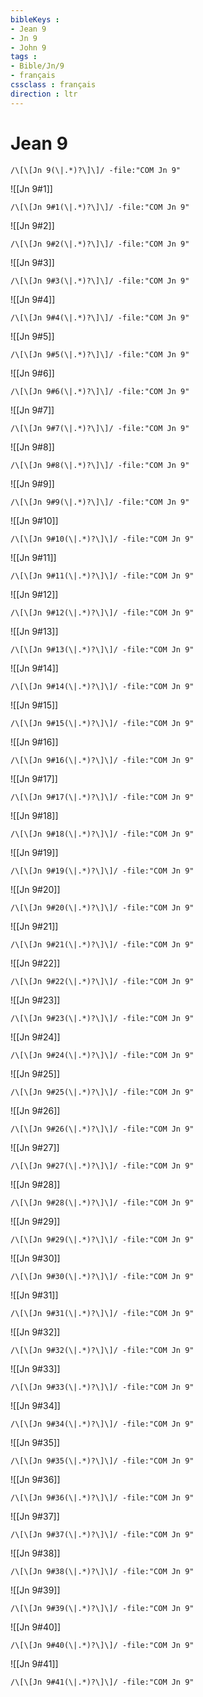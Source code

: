 ```yaml
---
bibleKeys : 
- Jean 9
- Jn 9
- John 9
tags : 
- Bible/Jn/9
- français
cssclass : français
direction : ltr
---
```


# Jean 9

```query
/\[\[Jn 9(\|.*)?\]\]/ -file:"COM Jn 9"
```



![[Jn 9#1]]

```query
/\[\[Jn 9#1(\|.*)?\]\]/ -file:"COM Jn 9"
```

![[Jn 9#2]]

```query
/\[\[Jn 9#2(\|.*)?\]\]/ -file:"COM Jn 9"
```

![[Jn 9#3]]

```query
/\[\[Jn 9#3(\|.*)?\]\]/ -file:"COM Jn 9"
```

![[Jn 9#4]]

```query
/\[\[Jn 9#4(\|.*)?\]\]/ -file:"COM Jn 9"
```

![[Jn 9#5]]

```query
/\[\[Jn 9#5(\|.*)?\]\]/ -file:"COM Jn 9"
```

![[Jn 9#6]]

```query
/\[\[Jn 9#6(\|.*)?\]\]/ -file:"COM Jn 9"
```

![[Jn 9#7]]

```query
/\[\[Jn 9#7(\|.*)?\]\]/ -file:"COM Jn 9"
```

![[Jn 9#8]]

```query
/\[\[Jn 9#8(\|.*)?\]\]/ -file:"COM Jn 9"
```

![[Jn 9#9]]

```query
/\[\[Jn 9#9(\|.*)?\]\]/ -file:"COM Jn 9"
```

![[Jn 9#10]]

```query
/\[\[Jn 9#10(\|.*)?\]\]/ -file:"COM Jn 9"
```

![[Jn 9#11]]

```query
/\[\[Jn 9#11(\|.*)?\]\]/ -file:"COM Jn 9"
```

![[Jn 9#12]]

```query
/\[\[Jn 9#12(\|.*)?\]\]/ -file:"COM Jn 9"
```

![[Jn 9#13]]

```query
/\[\[Jn 9#13(\|.*)?\]\]/ -file:"COM Jn 9"
```

![[Jn 9#14]]

```query
/\[\[Jn 9#14(\|.*)?\]\]/ -file:"COM Jn 9"
```

![[Jn 9#15]]

```query
/\[\[Jn 9#15(\|.*)?\]\]/ -file:"COM Jn 9"
```

![[Jn 9#16]]

```query
/\[\[Jn 9#16(\|.*)?\]\]/ -file:"COM Jn 9"
```

![[Jn 9#17]]

```query
/\[\[Jn 9#17(\|.*)?\]\]/ -file:"COM Jn 9"
```

![[Jn 9#18]]

```query
/\[\[Jn 9#18(\|.*)?\]\]/ -file:"COM Jn 9"
```

![[Jn 9#19]]

```query
/\[\[Jn 9#19(\|.*)?\]\]/ -file:"COM Jn 9"
```

![[Jn 9#20]]

```query
/\[\[Jn 9#20(\|.*)?\]\]/ -file:"COM Jn 9"
```

![[Jn 9#21]]

```query
/\[\[Jn 9#21(\|.*)?\]\]/ -file:"COM Jn 9"
```

![[Jn 9#22]]

```query
/\[\[Jn 9#22(\|.*)?\]\]/ -file:"COM Jn 9"
```

![[Jn 9#23]]

```query
/\[\[Jn 9#23(\|.*)?\]\]/ -file:"COM Jn 9"
```

![[Jn 9#24]]

```query
/\[\[Jn 9#24(\|.*)?\]\]/ -file:"COM Jn 9"
```

![[Jn 9#25]]

```query
/\[\[Jn 9#25(\|.*)?\]\]/ -file:"COM Jn 9"
```

![[Jn 9#26]]

```query
/\[\[Jn 9#26(\|.*)?\]\]/ -file:"COM Jn 9"
```

![[Jn 9#27]]

```query
/\[\[Jn 9#27(\|.*)?\]\]/ -file:"COM Jn 9"
```

![[Jn 9#28]]

```query
/\[\[Jn 9#28(\|.*)?\]\]/ -file:"COM Jn 9"
```

![[Jn 9#29]]

```query
/\[\[Jn 9#29(\|.*)?\]\]/ -file:"COM Jn 9"
```

![[Jn 9#30]]

```query
/\[\[Jn 9#30(\|.*)?\]\]/ -file:"COM Jn 9"
```

![[Jn 9#31]]

```query
/\[\[Jn 9#31(\|.*)?\]\]/ -file:"COM Jn 9"
```

![[Jn 9#32]]

```query
/\[\[Jn 9#32(\|.*)?\]\]/ -file:"COM Jn 9"
```

![[Jn 9#33]]

```query
/\[\[Jn 9#33(\|.*)?\]\]/ -file:"COM Jn 9"
```

![[Jn 9#34]]

```query
/\[\[Jn 9#34(\|.*)?\]\]/ -file:"COM Jn 9"
```

![[Jn 9#35]]

```query
/\[\[Jn 9#35(\|.*)?\]\]/ -file:"COM Jn 9"
```

![[Jn 9#36]]

```query
/\[\[Jn 9#36(\|.*)?\]\]/ -file:"COM Jn 9"
```

![[Jn 9#37]]

```query
/\[\[Jn 9#37(\|.*)?\]\]/ -file:"COM Jn 9"
```

![[Jn 9#38]]

```query
/\[\[Jn 9#38(\|.*)?\]\]/ -file:"COM Jn 9"
```

![[Jn 9#39]]

```query
/\[\[Jn 9#39(\|.*)?\]\]/ -file:"COM Jn 9"
```

![[Jn 9#40]]

```query
/\[\[Jn 9#40(\|.*)?\]\]/ -file:"COM Jn 9"
```

![[Jn 9#41]]

```query
/\[\[Jn 9#41(\|.*)?\]\]/ -file:"COM Jn 9"
```

